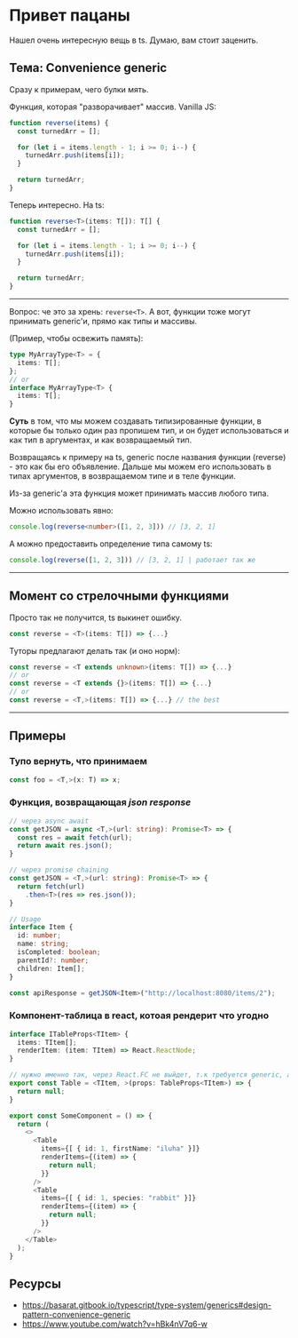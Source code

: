 # Привет пацаны

Нашел очень интересную вещь в ts. Думаю, вам стоит заценить. 

## Тема: Convenience generic 

Сразу к примерам, чего булки мять.

Функция, которая "разворачивает" массив. Vanilla JS:
```javascript
function reverse(items) {
  const turnedArr = [];

  for (let i = items.length - 1; i >= 0; i--) {
    turnedArr.push(items[i]);
  }

  return turnedArr;
}
```

Теперь интересно. На ts:
```typescript
function reverse<T>(items: T[]): T[] {
  const turnedArr = [];

  for (let i = items.length - 1; i >= 0; i--) {
    turnedArr.push(items[i]);
  }

  return turnedArr;
}
```

***
Вопрос: че это за хрень: ```reverse<T>```. А вот, функции тоже могут принимать generic'и, прямо как типы и массивы.

(Пример, чтобы освежить память):
```typescript
type MyArrayType<T> = {
  items: T[];
};
// or 
interface MyArrayType<T> {
  items: T[];
}
```

**Суть** в том, что мы можем создавать типизированные функции, в которые бы только один раз пропишем тип, и он будет использоваться и как тип в аргументах, и как возвращаемый тип. 

Возвращаясь к примеру на ts, generic после названия функции (reverse) - это как бы его объявление. Дальше мы можем его использовать в типах аргументов, в возвращаемом типе и в теле функции. 

Из-за generic'а эта функция может принимать массив любого типа.

Можно использовать явно:
```typescript
console.log(reverse<number>([1, 2, 3])) // [3, 2, 1]
```

А можно предоставить определение типа самому ts:
```typescript
console.log(reverse([1, 2, 3])) // [3, 2, 1] | работает так же
```

***

## Момент со стрелочными функциями
Просто так не получится, ts выкинет ошибку.
```typescript
const reverse = <T>(items: T[]) => {...}
```
Туторы предлагают делать так (и оно норм):
```typescript
const reverse = <T extends unknown>(items: T[]) => {...}
// or 
const reverse = <T extends {}>(items: T[]) => {...}
// or
const reverse = <T,>(items: T[]) => {...} // the best

```

***
## Примеры

### Тупо вернуть, что принимаем
```typescript
const foo = <T,>(x: T) => x;
```

### Функция, возвращающая *json response*

```typescript
// через async await
const getJSON = async <T,>(url: string): Promise<T> => {
  const res = await fetch(url);
  return await res.json();
}

// через promise chaining
const getJSON = <T,>(url: string): Promise<T> => {
  return fetch(url)
    .then<T>(res => res.json());
}

// Usage
interface Item {
  id: number;
  name: string;
  isCompleted: boolean;
  parentId?: number;
  children: Item[];
}

const apiResponse = getJSON<Item>("http://localhost:8080/items/2");
```

### Компонент-таблица в react, котоая рендерит что угодно
```typescript
interface ITableProps<TItem> {
  items: TItem[];
  renderItem: (item: TItem) => React.ReactNode;
}

// нужно именно так, через React.FC не выйдет, т.к требуется generic, а мы его еще не написали
export const Table = <TItem, >(props: TableProps<TItem>) => {
  return null;
}

export const SomeComponent = () => {
  return (
    <>
      <Table 
        items={[ { id: 1, firstName: "iluha" }]}
        renderItems={(item) => {
          return null;
        }}
      />
      <Table 
        items={[ { id: 1, species: "rabbit" }]}
        renderItems={(item) => {
          return null;
        }}
      />
    </Table>
  );
}
```

## Ресурсы
* https://basarat.gitbook.io/typescript/type-system/generics#design-pattern-convenience-generic
* https://www.youtube.com/watch?v=hBk4nV7q6-w